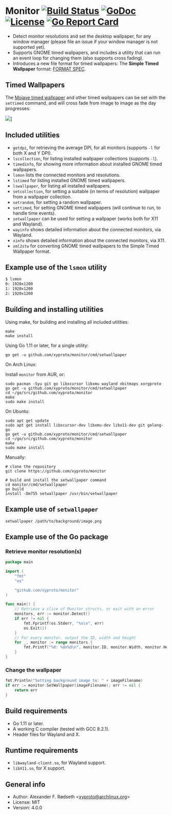 # Monitor [![Build Status](https://travis-ci.org/xyproto/monitor.svg?branch=master)](https://travis-ci.org/xyproto/monitor) [![GoDoc](https://godoc.org/github.com/xyproto/monitor?status.svg)](http://godoc.org/github.com/xyproto/monitor) [![License](http://img.shields.io/badge/license-MIT-green.svg?style=flat)](https://raw.githubusercontent.com/xyproto/monitor/master/LICENSE) [![Go Report Card](https://goreportcard.com/badge/github.com/xyproto/monitor)](https://goreportcard.com/report/github.com/xyproto/monitor)

* Detect monitor resolutions and set the desktop wallpaper, for any window manager (please file an issue if your window manager is not supported yet).
* Supports GNOME timed wallpapers, and includes a utility that can run an event loop for changing them (also supports cross fading).
* Introduces a new file format for timed wallpapers: The **Simple Timed Wallpaper** format: [FORMAT SPEC](cmd/xml2stw/SPEC.md).

## Timed Wallpapers

The [Mojave timed wallpaper](https://github.com/japamax/gnome-mojave-timed-wallpaper) and other timed wallpapers can be set with the `settimed` command, and will cross fade from image to image as the day progresses:

![](https://i.redd.it/z5zx32pe3l311.gif)]

## Included utilities

  * `getdpi`, for retrieving the average DPI, for all monitors (supports `-l` for both X and Y DPI).
  * `lscollection`, for listing installed wallpaper collections (supports `-l`).
  * `timedinfo`, for showing more information about installed GNOME timed wallpapers.
  * `lsmon` lists the connected monitors and resolutions.
  * `lstimed` for listing installed GNOME timed wallpapers.
  * `lswallpaper`, for listing all installed wallpapers.
  * `setcollection`, for setting a suitable (in terms of resolution) wallpaper from a wallpaper collection.
  * `setrandom`, for setting a random wallpaper.
  * `settimed`, for setting GNOME timed wallpapers (will continue to run, to handle time events).
  * `setwallpaper` can be used for setting a wallpaper (works both for X11 and Wayland).
  * `wayinfo` shows detailed information about the connected monitors, via Wayland.
  * `xinfo` shows detailed information about the connected monitors, via X11.
  * `xml2stw` for converting GNOME timed wallpapers to the Simple Timed Wallpaper format.

## Example use of the `lsmon` utility

```sh
$ lsmon
0: 1920x1200
1: 1920x1200
2: 1920x1200
```

## Building and installing utilities

Using make, for building and installing all included utilities:

    make
    make install

Using Go 1.11 or later, for a single utility:

    go get -u github.com/xyproto/monitor/cmd/setwallpaper

On Arch Linux:

Install `monitor` from AUR, or:

    sudo pacman -Syu git go libxcursor libxmu wayland xbitmaps xorgproto
    go get -u github.com/xyproto/monitor/cmd/setwallpaper
    cd ~/go/src/github.com/xyproto/monitor
    make
    sudo make install

On Ubuntu:

    sudo apt get update
    sudo apt get install libxcursor-dev libxmu-dev libx11-dev git golang-go
    go get -u github.com/xyproto/monitor/cmd/setwallpaper
    cd ~/go/src/github.com/xyproto/monitor
    make
    sudo make install

Manually:

    # clone the repository
    git clone https://github.com/xyproto/monitor

    # build and install the setwallpaper command
    cd monitor/cmd/setwallpaper
    go build
    install -Dm755 setwallpaper /usr/bin/setwallpaper

## Example use of `setwallpaper`

    setwallpaper /path/to/background/image.png

## Example use of the Go package

### Retrieve monitor resolution(s)

~~~go
package main

import (
	"fmt"
	"os"

	"github.com/xyproto/monitor"
)

func main() {
	// Retrieve a slice of Monitor structs, or exit with an error
	monitors, err := monitor.Detect()
	if err != nil {
		fmt.Fprintf(os.Stderr, "%s\n", err)
		os.Exit(1)
	}
	// For every monitor, output the ID, width and height
	for _, monitor := range monitors {
		fmt.Printf("%d: %dx%d\n", monitor.ID, monitor.Width, monitor.Height)
	}
}
~~~

### Change the wallpaper

```go
fmt.Println("Setting background image to: " + imageFilename)
if err := monitor.SetWallpaper(imageFilename); err != nil {
	return err
}
```

## Build requirements

* Go 1.11 or later.
* A working C compiler (tested with GCC 8.2.1).
* Header files for Wayland and X.

## Runtime requirements

* `libwayland-client.so`, for Wayland support.
* `libX11.so`, for X support.

## General info

* Author: Alexander F. Rødseth &lt;xyproto@archlinux.org&gt;
* License: MIT
* Version: 4.0.0
